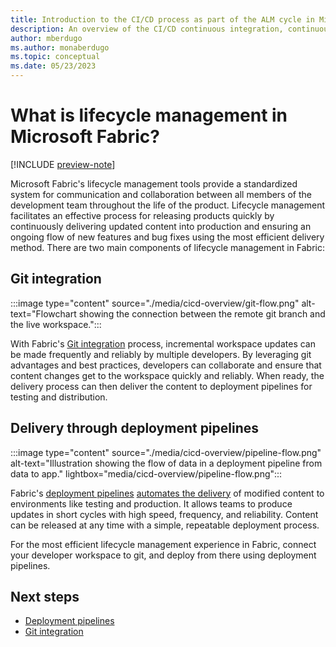 ```yaml
---
title: Introduction to the CI/CD process as part of the ALM cycle in Microsoft Fabric 
description: An overview of the CI/CD continuous integration, continuous deployment as part of the ALM cycle process in Microsoft Fabric.
author: mberdugo
ms.author: monaberdugo
ms.topic: conceptual
ms.date: 05/23/2023
---
```


# What is lifecycle management in Microsoft Fabric?

[!INCLUDE [preview-note](../includes/preview-note.md)]

Microsoft Fabric's lifecycle management tools provide a standardized system for communication and collaboration between all members of the development team throughout the life of the product. Lifecycle management facilitates an effective process for releasing products quickly by continuously delivering updated content into production and ensuring an ongoing flow of new features and bug fixes using the most efficient delivery method. There are two main components of lifecycle management in Fabric:

## Git integration

:::image type="content" source="./media/cicd-overview/git-flow.png" alt-text="Flowchart showing the connection between the remote git branch and the live workspace.":::

With Fabric's [Git integration](./git-integration/intro-to-git-integration.md) process, incremental workspace updates can be made frequently and reliably by multiple developers. By leveraging git advantages and best practices, developers can collaborate and ensure that content changes get to the workspace quickly and reliably. When ready, the delivery process can then deliver the content to deployment pipelines for testing and distribution.

## Delivery through deployment pipelines

:::image type="content" source="./media/cicd-overview/pipeline-flow.png" alt-text="Illustration showing the flow of data in a deployment pipeline from data to app." lightbox="media/cicd-overview/pipeline-flow.png":::

Fabric's [deployment pipelines](./deployment-pipelines/intro-to-deployment-pipelines.md) [automates the delivery](./deployment-pipelines/pipeline-automation.md) of modified content to environments like testing and production. It allows teams to produce updates in short cycles with high speed, frequency, and reliability. Content can be released at any time with a simple, repeatable deployment process.

For the most efficient lifecycle management experience in Fabric, connect your developer workspace to git, and deploy from there using deployment pipelines.

## Next steps

* [Deployment pipelines](./deployment-pipelines/intro-to-deployment-pipelines.md)
* [Git integration](./git-integration/intro-to-git-integration.md)
